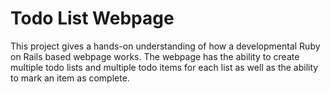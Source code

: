# Todo List Webpage

This project gives a hands-on understanding of how a developmental Ruby on Rails based webpage works. The webpage has the ability to create multiple todo lists and multiple todo items for each list as well as the ability to mark an item as complete. 
